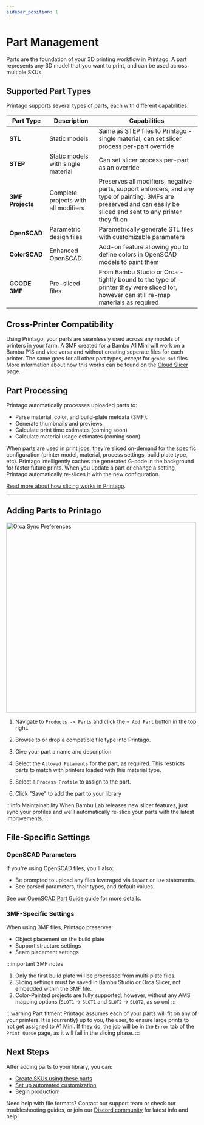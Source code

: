 ```yaml
---
sidebar_position: 1
---
```


# Part Management

Parts are the foundation of your 3D printing workflow in Printago. A part represents any 3D model that you want to print, and can be used across multiple SKUs.

## Supported Part Types

Printago supports several types of parts, each with different capabilities:

| Part Type | Description | Capabilities |
|-----------|-------------|--------------|
| **STL** | Static models | Same as STEP files to Printago - single material, can set slicer process per-part override |
| **STEP** | Static models with single material | Can set slicer process per-part as an override |
| **3MF Projects** | Complete projects with all modifiers | Preserves all modifiers, negative parts, support enforcers, and any type of painting. 3MFs are preserved and can easily be sliced and sent to any printer they fit on |
| **OpenSCAD** | Parametric design files | Parametrically generate STL files with customizable parameters |
| **ColorSCAD** | Enhanced OpenSCAD | Add-on feature allowing you to define colors in OpenSCAD models to paint them |
| **GCODE 3MF** | Pre-sliced files | From Bambu Studio or Orca - tightly bound to the type of printer they were sliced for, however can still re-map materials as required |

## Cross-Printer Compatibility

Using Printago, your parts are seamlessly used across any models of printers in your farm.  A 3MF created for a Bambu A1 Mini will work on a Bambu P1S and vice versa and without creating seperate files for each printer.  The same goes for all other part types, *except* for `gcode.3mf` files.  More information about how this works can be found on the [Cloud Slicer](/docs/printing/cloud-slicer.md) page.

## Part Processing
Printago automatically processes uploaded parts to:
- Parse material, color, and build-plate metdata (3MF).
- Generate thumbnails and previews
- Calculate print time estimates (coming soon)
- Calculate material usage estimates (coming soon)

When parts are used in print jobs, they're sliced on-demand for the specific configuration (printer model, material, process settings, build plate type, etc). Printago intelligently caches the generated G-code in the background for faster future prints. When you update a part or change a setting, Printago automatically re-slices it with the new configuration.  

[Read more about how slicing works in Printago](/docs/printing/cloud-slicer.md).

---

## Adding Parts to Printago

<img src="/img/parts/add_parts_1.gif" className="margin-left--lg" width="500" alt="Orca Sync Preferences" />

1. Navigate to `Products -> Parts` and click the `+ Add Part` button in the top right.
2.  Browse to or drop a compatible file type into Printago.  



4. Give your part a name and description
5. Select the `Allowed Filaments` for the part, as required.  This restricts parts to match with printers loaded with this material type.

6. Select a `Process Profile` to assign to the part.
7. Click "Save" to add the part to your library

:::info Maintainability
When Bambu Lab releases new slicer features, just sync your profiles and we'll automatically re-slice your parts with the latest improvements.
:::

## File-Specific Settings

### OpenSCAD Parameters
If you're using OpenSCAD files, you'll also:
- Be prompted to upload any files leveraged via `import` or `use` statements.
- See parsed parameters, their types, and default values.

See our [OpenSCAD Part Guide](./openscad/openscad-parts.md) guide for more details.

### 3MF-Specific Settings
When using 3MF files, Printago preserves:
- Object placement on the build plate
- Support structure settings
- Seam placement settings

:::important 3MF notes
1. Only the first build plate will be processed from multi-plate files.
2. Slicing settings must be saved in Bambu Studio or Orca Slicer, not embedded within the 3MF file.
3. Color-Painted projects are fully supported, however, without any AMS mapping options
     (`SLOT1` -> `SLOT1` and  `SLOT2` -> `SLOT2`, as so on)
:::

:::warning Part fitment
Printago assumes each of your parts will fit on any of your printers.  It is (currently) up to you, the user, to ensure large prints to not get assigned to A1 Mini.  If they do, the job will be in the `Error` tab of the `Print Queue` page, as it will fail in the slicing phase.
:::

## Next Steps

After adding parts to your library, you can:
- [Create SKUs using these parts](./sku-management.md)
- [Set up automated customization](./openscad/openscad-intro.md)
- Begin production!

Need help with file formats? Contact our support team or check our troubleshooting guides, or join our [Discord community](https://discord.gg/RCFA2u99De) for latest info and help!
